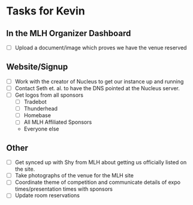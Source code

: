 # Tasks for Kevin

## In the MLH Organizer Dashboard

- [ ] Upload a document/image which proves we have the venue reserved

## Website/Signup

- [ ] Work with the creator of Nucleus to get our instance up and running
- [ ] Contact Seth et. al. to have the DNS pointed at the Nucleus server.
- [ ] Get logos from all sponsors
  - [ ] Tradebot
  - [ ] Thunderhead
  - [ ] Homebase
  - [ ] All MLH Affiliated Sponsors
  - Everyone else

## Other

- [ ] Get synced up with Shy from MLH about getting us officially listed on the site.
- [ ] Take photographs of the venue for the MLH site
- [ ] Coordinate theme of competition and communicate details of expo times/presentation times with sponsors
- [ ] Update room reservations  
